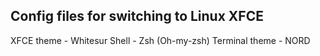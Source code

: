 ## Config files for switching to Linux XFCE

XFCE theme - Whitesur
Shell - Zsh (Oh-my-zsh)
Terminal theme - NORD
